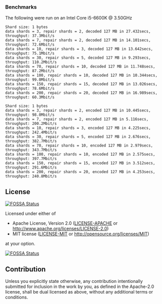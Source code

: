 ### Benchmarks

The following were run on an Intel Core i5-6600K @ 3.50GHz

```
Shard size: 1 bytes
data shards = 3, repair shards = 2, decoded 127 MB in 27.432secs, throughput: 37.3Mbit/s
data shards = 7, repair shards = 2, decoded 127 MB in 14.101secs, throughput: 72.6Mbit/s
data shards = 10, repair shards = 3, decoded 127 MB in 13.642secs, throughput: 75.1Mbit/s
data shards = 30, repair shards = 5, decoded 127 MB in 9.293secs, throughput: 110.2Mbit/s
data shards = 70, repair shards = 10, decoded 127 MB in 11.748secs, throughput: 87.2Mbit/s
data shards = 100, repair shards = 10, decoded 127 MB in 10.344secs, throughput: 99.0Mbit/s
data shards = 150, repair shards = 15, decoded 127 MB in 13.026secs, throughput: 78.6Mbit/s
data shards = 200, repair shards = 20, decoded 127 MB in 16.989secs, throughput: 60.3Mbit/s

Shard size: 1 bytes
data shards = 3, repair shards = 2, encoded 127 MB in 10.445secs, throughput: 98.0Mbit/s
data shards = 7, repair shards = 2, encoded 127 MB in 5.116secs, throughput: 200.2Mbit/s
data shards = 10, repair shards = 3, encoded 127 MB in 4.225secs, throughput: 242.4Mbit/s
data shards = 30, repair shards = 5, encoded 127 MB in 2.676secs, throughput: 382.7Mbit/s
data shards = 70, repair shards = 10, encoded 127 MB in 2.979secs, throughput: 343.7Mbit/s
data shards = 100, repair shards = 10, encoded 127 MB in 2.575secs, throughput: 397.7Mbit/s
data shards = 150, repair shards = 15, encoded 127 MB in 3.512secs, throughput: 291.6Mbit/s
data shards = 200, repair shards = 20, encoded 127 MB in 4.253secs, throughput: 240.8Mbit/s
```
## License
[![FOSSA Status](https://app.fossa.io/api/projects/git%2Bgithub.com%2Fcberner%2Ferasure-coding.svg?type=shield)](https://app.fossa.io/projects/git%2Bgithub.com%2Fcberner%2Ferasure-coding?ref=badge_shield)


Licensed under either of

 * Apache License, Version 2.0
   ([LICENSE-APACHE](LICENSE-APACHE) or http://www.apache.org/licenses/LICENSE-2.0)
 * MIT license
   ([LICENSE-MIT](LICENSE-MIT) or http://opensource.org/licenses/MIT)

at your option.


[![FOSSA Status](https://app.fossa.io/api/projects/git%2Bgithub.com%2Fcberner%2Ferasure-coding.svg?type=large)](https://app.fossa.io/projects/git%2Bgithub.com%2Fcberner%2Ferasure-coding?ref=badge_large)

## Contribution

Unless you explicitly state otherwise, any contribution intentionally submitted
for inclusion in the work by you, as defined in the Apache-2.0 license, shall be
dual licensed as above, without any additional terms or conditions.